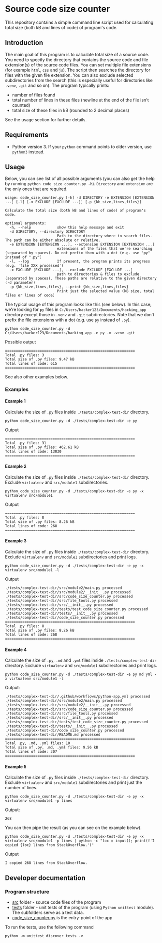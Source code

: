 # Source code size counter
This repository contains a simple command line script used for calculating total size (both 
kB and lines of code) of program's code.

## Introduction
The main goal of this program is to calculate total size of a source code.
You need to specify the directory that contains the source code and file extension(s) of the source code files. You can set multiple file extensions
(for example `html`, `css` and `js`). 
The script then searches the directory for files with the given file extension. You can also exclude selected subdirectories from the search
(this is especially useful for directories like `.venv`, `.git` and so on).
The program typically prints:
- number of files found
- total number of lines in these files (newline at the end of the file isn't counted)
- total size of these files in kB (rounded to 2 decimal places)

See the usage section for further details.

## Requirements
- Python version 3. If your `python` command points to older version, use `python3` instead.

## Usage

Below, you can see list of all possible arguments (you can also get the help by running `python code_size_counter.py -h`). `Directory` and `extension` are the only
ones that are required.

```
usage: code_size_counter.py [-h] -d DIRECTORY -e EXTENSION [EXTENSION ...] [-l] [-x EXCLUDE [EXCLUDE ...]] [-p {kb_size,lines,files}]

Calculate the total size (both kB and lines of code) of program's code.

optional arguments:
  -h, --help            show this help message and exit
  -d DIRECTORY, --directory DIRECTORY
                        Path to the directory where to search files. The path can be either absolute or relative.
  -e EXTENSION [EXTENSION ...], --extension EXTENSION [EXTENSION ...]
                        extensions of the files that we're searching (separated by spaces). Do not prefix them with a dot (e.g. use "py" instead of ".py")
  -l, --log             If present, the program prints its progress (e.g. 'file XXX processed')
  -x EXCLUDE [EXCLUDE ...], --exclude EXCLUDE [EXCLUDE ...]
                        path to directories & files to exclude (separated by spaces). These paths are relative to the given directory (-d parameter)     
  -p {kb_size,lines,files}, --print {kb_size,lines,files}
                        Print just the selected value (kB size, total files or lines of code)
```

The typical usage of this program looks like this (see below). In this case, we're looking for `py` files in `C:/Users/hacker123/Documents/hacking_app` directory
except those in `.venv` and `.git` subdirectories.
Note that we don't prefix the file extensions with a dot (e.g. use `py` instead of `.py`).

```shell
python code_size_counter.py -d C:/Users/hacker123/Documents/hacking_app -e py -x .venv .git
```
Possible output
```
============================================================
Total .py files: 3
Total size of .py files: 9.47 kB
Total lines of code: 615
============================================================
```
See also other examples below.

### Examples
#### Example 1
Calculate the size of `.py` files inside `./tests/complex-test-dir` directory.

```shell
python code_size_counter.py -d ./tests/complex-test-dir -e py
```
Output
```
============================================================
Total .py files: 31
Total size of .py files: 462.61 kB
Total lines of code: 13030
============================================================
```

#### Example 2
Calculate the size of `.py` files inside `./tests/complex-test-dir` directory. Exclude `virtualenv` and `src/module1` subdirectories.
```shell
python code_size_counter.py -d ./tests/complex-test-dir -e py -x virtualenv src/module1
```
Output
```
============================================================
Total .py files: 8
Total size of .py files: 8.26 kB
Total lines of code: 268
============================================================
```

#### Example 3
Calculate the size of `.py` files inside `./tests/complex-test-dir` directory. Exclude `virtualenv` and `src/module1` subdirectories and print logs.
```shell
python code_size_counter.py -d ./tests/complex-test-dir -e py -x virtualenv src/module1 -l
```
Output
```
./tests/complex-test-dir/src/module2/main.py processed
./tests/complex-test-dir/src/module2/__init__.py processed        
./tests/complex-test-dir/src/code_size_counter.py processed       
./tests/complex-test-dir/src/file_tools.py processed
./tests/complex-test-dir/src/__init__.py processed
./tests/complex-test-dir/tests/test_code_size_counter.py processed
./tests/complex-test-dir/tests/__init__.py processed
./tests/complex-test-dir/code_size_counter.py processed
============================================================      
Total .py files: 8
Total size of .py files: 8.26 kB
Total lines of code: 268
============================================================      
```

#### Example 4
Calculate the size of `.py`, `.md` and `.yml` files inside `./tests/complex-test-dir` directory. Exclude `virtualenv` and `src/module1` subdirectories and print logs.
```shell
python code_size_counter.py -d ./tests/complex-test-dir -e py md yml -x virtualenv src/module1 -l
```
Output:
```
./tests/complex-test-dir/.github/workflows/python-app.yml processed
./tests/complex-test-dir/src/module2/main.py processed
./tests/complex-test-dir/src/module2/__init__.py processed        
./tests/complex-test-dir/src/code_size_counter.py processed       
./tests/complex-test-dir/src/file_tools.py processed
./tests/complex-test-dir/src/__init__.py processed
./tests/complex-test-dir/tests/test_code_size_counter.py processed
./tests/complex-test-dir/tests/__init__.py processed
./tests/complex-test-dir/code_size_counter.py processed
./tests/complex-test-dir/README.md processed
============================================================
Total .py, .md, .yml files: 10
Total size of .py, .md, .yml files: 9.56 kB
Total lines of code: 307
============================================================
```

#### Example 5
Calculate the size of `.py` files inside `./tests/complex-test-dir` directory. Exclude `virtualenv` and `src/module1` subdirectories 
and print just the number of lines.
```shell
python code_size_counter.py -d ./tests/complex-test-dir -e py -x virtualenv src/module1 -p lines
```

Output:
```
268
```

You can then pipe the result (as you can see on the example below).
```shell
python code_size_counter.py -d ./tests/complex-test-dir -e py -x virtualenv src/module1 -p lines | python -c "loc = input(); print(f'I copied {loc} lines from StackOverflow.')"
```
Output
```
I copied 268 lines from StackOverflow.
```

## Developer documentation
### Program structure

- [src](./src) folder - source code files of the program
- [tests](./tests) folder - unit tests of the program (using `Python unittest` module). The subfolders serve as a test data.
- [code_size_counter.py](code_size_counter.py) is the entry-point of the app

To run the tests, use the following command
```shell
python -m unittest discover tests -v
```
